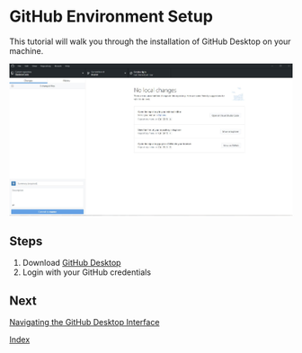 # GitHub Environment Setup

This tutorial will walk you through the installation of GitHub Desktop on your machine.

![GitHub Desktop Screenshot](GitHub_Desktop_Screenshot.JPG)

## Steps

1. Download [GitHub Desktop](https://desktop.github.com)
2. Login with your GitHub credentials

## Next

[Navigating the GitHub Desktop Interface](quickstart/gitHubDesktopTut)

[Index](index)
